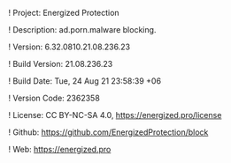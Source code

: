 ! Project: Energized Protection

! Description: ad.porn.malware blocking.

! Version: 6.32.0810.21.08.236.23

! Build Version: 21.08.236.23

! Build Date: Tue, 24 Aug 21 23:58:39 +06

! Version Code: 2362358

! License: CC BY-NC-SA 4.0, https://energized.pro/license

! Github: https://github.com/EnergizedProtection/block

! Web: https://energized.pro
